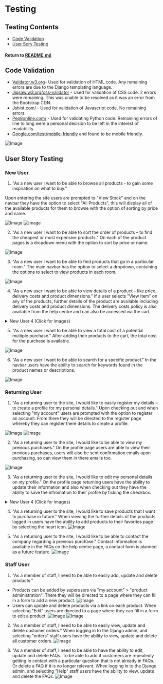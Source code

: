 # Testing
 
## Testing Contents
* [Code Validation](#Code-Validation)
* [User Sory Testing](#User-Story-Testing)

#### Return to [README.md](README.md)

## Code Validation

- [Validator.w3.org](http://Validator.w3.org)- Used for validation of HTML code. Any remaining errors
are due to the Django templating language.
- [Jigsaw.w3.org/css-validator](http://Jigsaw.w3.org/css-validator) - Used for validation of CSS code.
2 errors were remaining.  This was unable to be resolved as it was an error from the Bootstrap CDN.
- [Jshint.com/](https://jshint.com/) - Used for validation of Javascript code. No remaining errors.
- [Pep8online.com/](http://pep8online.com/) - Used for validating Python code. Remaining errors of line to 
long were a personal decision to be left in the interest of readability.
- [Google.com/test/mobile-friendly](http://Search.google.com/test/mobile-friendly) and found
to be mobile friendly. 

![Image](readme-images/mobile-friendly-test.png)


## User Story Testing

### New User

1. "As a new user I want to be able to browse all products - to gain some inspiration on what to buy."

Upon entering the site users are prompted to "View Stock" and on the navbar they have the option to select "All Products",
this will display all of the available products for them to browse with the option of sorting by price and name.

![Image](readme-images/new-user-1-view-stock.png)
![Image](readme-images/new-user-1-all-products.png)

2. "As a new user I want to be able to sort the order of products – to find the cheapest or most expensive products."
On each of the product pages is a dropdown menu with the option to sort by price or name.

![Image](readme-images/new-user-2.png)

3. "As a new user I want to be able to find products that go in a particular room."
The main navbar has the option to select a dropdown, containing the options to select to view products in each room.

![Image](readme-images/new-user-3.png)

4. "As a new user I want to be able to view details of a product – like price, delivery costs and product dimensions."
If a user selects "View Item" on any of the products, further details of the product are available including delivery 
costs and product dimensions. The delivery costs policy is also available from the help centre and can also be accessed via the cart.

<details>
<summary>New User 4 (Click for images)</summary>
<p align="center">

![Image](readme-images/new-user-4-details.png)
![Image](readme-images/new-user-4-delivery.png)
</p>
</details>

5. "As a new user I want to be able to view a total cost of a potential multiple purchase."
After adding their products to the cart, the total cost for the purchase is available.

![Image](readme-images/new-user-5.png)

6. "As a new user I want to be able to search for a specific product."
In the navbar users have the ability to search for keywords found in the product names or descriptions.

![Image](readme-images/new-user-6.png)


### Returning User

1. "As a returning user to the site, I would like to easily register my details – to create a profile for my personal details."
Upon checking out and when selecting "my account" users are prompted with the option to register an account. From 
there they will be directed to the register page whereby they can register there details to create a profile.

![Image](readme-images/returning-user-1-account.png)
![Image](readme-images/returning-user-1-checkout.png)

2. "As a returning user to the site, I would like to be able to view my previous purchases."
On the profile page users are able to view their previous purchases, users will also be sent confirmation emails
upon purchasing, so can view them in there emails too.

![Image](readme-images/returning-user-2.png)

3. "As a returning user to the site, I would like to edit my personal details on my profile."
On the profile page returning users have the ability to update their information and also when checking out
they have the ability to save the infromation to their profile by ticking the checkbox.

<details>
<summary>New User 4 (Click for images)</summary>
<p align="center">

![Image](readme-images/returning-user-3-checkbox.png)
![Image](readme-images/returning-user-3-profile.png)
</p>
</details>

4. "As a returning user to the site, I would like to save products that I want to purchase in future."
When viewing the further details of the products logged in users have the ability to add products to their favorites
page by selecting the heart icon.
![Image](readme-images/returning-user-4-heart.png)

5. "As a returning user to the site, I would like to be able to contact the company regarding a previous purchase."
Contact information is available in the FAQs on the help centre page, a contact form is planned as a future feature. 
![Image](readme-images/returning-user-5.png)

### Staff User

1. "As a member of staff, I need to be able to easily add, update and delete products."
- Products can be added by superusers via "my account" > "product administration". There they will be directed to a
page where they can fill in a form to add a new product.
![Image](readme-images/staff-user-1-add.png)
- Users can update and delete products via a link on each product. When selecting "Edit" users are directed to 
a page where they can fill in a form to edit a product.
![Image](readme-images/staff-user-1-delete.png)
![Image](readme-images/staff-user-1-edit.png)

2. "As a member of staff, I need to be able to easily view, update and delete customer orders."
When logging in to the Django admin, and selecting "orders" staff users have the ability to view, update and delete all customer orders.
![Image](readme-images/staff-user-2.png)

3. "As a member of staff, I need to be able to have the ability to edit, update and delete FAQs. To be able to add if customers are repeatedly getting in contact with a particular 
question that is not already in FAQs. Or delete a FAQ if it is no longer relevant.
When logging in to the Django admin, and selecting "Help" staff users have the ability to view, update and delete the FAQs.
![Image](readme-images/staff-user-3.png)